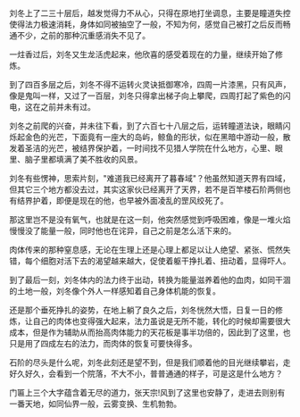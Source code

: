 刘冬上了二三十层后，越发觉得力不从心，只得在原地打坐调息，主要是瞳道失控使得法力极速消耗，身体如同被抽空了一般，不知为何，感觉自己被打之后反而畅通不少，之前的那种沉重感消失不见了。

一炷香过后，刘冬又生龙活虎起来，他欣喜的感受着现在的力量，继续开始了修炼。

到了四百多层之后，刘冬不得不运转火灵诀抵御寒冷，四周一片漆黑，只有风声，像是鬼叫一样，又过了一百层，刘冬只得拿出梯子向上攀爬，四周打起了紫色的闪电，这在之前并未有过。

刘冬之前爬的兴奋，并未往下看，到了六百七十八层之后，运转瞳道法诀，眼睛闪烁起金色的光芒，下面竟有一座大的岛屿，鲸鱼的形状，似在黑暗中游动一般，散发着圣洁的光芒，被结界保护着，一时间找不见猎人学院在什么地方，心里、眼里、脑子里都填满了美不胜收的风景。

刘冬有些愣神，思索片刻，"难道我已经离开了暮春域"？他虽然知道天界有四域，但其它三个地方都没去过，其实这家伙已经离开了天界，若不是百竿楼石阶两侧也有结界护着，即便是现在的他，也早被外面凌乱的罡风绞死了。

那这里岂不是没有氧气，也就是在这一刻，他突然感觉到呼吸困难，像是一堆火焰慢慢没了能量一般，同时他也在诧异，自己之前是怎么活下来的。

肉体传来的那种窒息感，无论在生理上还是心理上都足以让人绝望、紧张、慌然失错，每个细胞对活下去的渴望越来越大，促使着躯干挣扎着、扭动着，显得吓人。

到了最后一刻，刘冬体内的法力终于出动，转换为能量滋养着他的血肉，如同干涸的土地一般，刘冬像个外人一样感知着自己身体机能的恢复。

还是那个垂死挣扎的姿势，在地上躺了良久之后，刘冬恍然大悟，日复一日的修炼，让自己的肉体也变得强大起来，法力虽说是无所不能，转化的时候却需要很大成本，但是作为辅助从而抬高肉体能力的天花板是事半功倍的，因此到了这里，也只是用了四成左右的法力，而肉体的恢复可要快得多。

石阶的尽头是什么呢，刘冬此刻还是望不到，但是我们顺着他的目光继续攀岩，走好久好久，会看到一个院落，不大不小，普普通通的样子，可是这是什么地方？

门匾上三个大字蕴含着无尽的道力，张天宗!风到了这里也安静了，走进去则别有一番天地，如同仙界一般，云雾变换、生机勃勃。